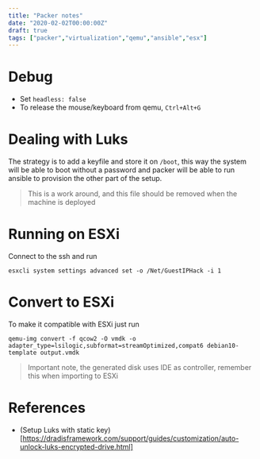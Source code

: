 ```yaml
---
title: "Packer notes"
date: "2020-02-02T00:00:00Z"
draft: true 
tags: ["packer","virtualization","qemu","ansible","esx"]
---
```


# Debug

- Set `headless: false`
- To release the mouse/keyboard from qemu, `Ctrl+Alt+G`

# Dealing with Luks

The strategy is to add a keyfile and store it on `/boot`, this way the system
will be able to boot without a password and packer will be able to run ansible
to provision the other part of the setup.

> This is a work around, and this file should be removed when the machine is
> deployed

# Running on ESXi

Connect to the ssh and run

```
esxcli system settings advanced set -o /Net/GuestIPHack -i 1
```

# Convert to ESXi

To make it compatible with ESXi just run

```
qemu-img convert -f qcow2 -O vmdk -o adapter_type=lsilogic,subformat=streamOptimized,compat6 debian10-template output.vmdk
```

> Important note, the generated disk uses IDE as controller, remember this when
> importing to ESXi

# References

- (Setup Luks with static key)[https://dradisframework.com/support/guides/customization/auto-unlock-luks-encrypted-drive.html]
